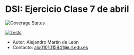 # DSI: Ejercicio Clase 7 de abril

[![Coverage Status](https://coveralls.io/repos/github/amarleo/DSI-PE-7abril-amarleo/badge.svg?branch=master)](https://coveralls.io/github/amarleo/DSI-PE-7abril-amarleo?branch=master)

[![Tests](https://github.com/amarleo/DSI-PE-7abril-amarleo/actions/workflows/node.js.yml/badge.svg)](https://github.com/amarleo/DSI-PE-7abril-amarleo/actions/workflows/node.js.yml)

- Autor: Alejandro Martín de León
- Contacto: alu0101015941@ull.edu.es
  